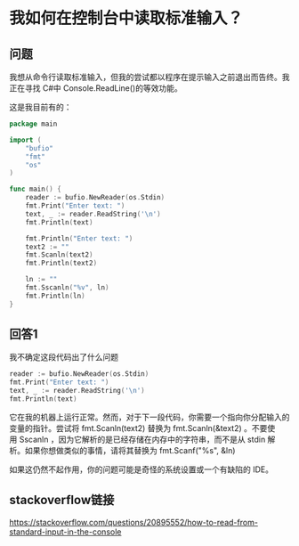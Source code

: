 # 我如何在控制台中读取标准输入？

## 问题

我想从命令行读取标准输入，但我的尝试都以程序在提示输入之前退出而告终。我正在寻找 C#中 Console.ReadLine()的等效功能。

这是我目前有的：

```go
package main

import (
    "bufio"
    "fmt"
    "os"
)

func main() {
    reader := bufio.NewReader(os.Stdin)
    fmt.Print("Enter text: ")
    text, _ := reader.ReadString('\n')
    fmt.Println(text)

    fmt.Println("Enter text: ")
    text2 := ""
    fmt.Scanln(text2)
    fmt.Println(text2)

    ln := ""
    fmt.Sscanln("%v", ln)
    fmt.Println(ln)
}
```

## 回答1


我不确定这段代码出了什么问题

```go
reader := bufio.NewReader(os.Stdin)
fmt.Print("Enter text: ")
text, _ := reader.ReadString('\n')
fmt.Println(text)
```

它在我的机器上运行正常。然而，对于下一段代码，你需要一个指向你分配输入的变量的指针。尝试将 fmt.Scanln(text2) 替换为 fmt.Scanln(&text2) 。不要使用 Sscanln ，因为它解析的是已经存储在内存中的字符串，而不是从 stdin 解析。如果你想做类似的事情，请将其替换为 fmt.Scanf("%s", &ln)

如果这仍然不起作用，你的问题可能是奇怪的系统设置或一个有缺陷的 IDE。


## stackoverflow链接

https://stackoverflow.com/questions/20895552/how-to-read-from-standard-input-in-the-console
